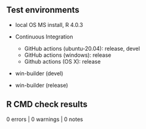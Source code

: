 ## Test environments

* local OS MS install, R 4.0.3
* Continuous Integration
  * GitHub actions (ubuntu-20.04): release, devel
  * GitHub actions (windows): release
  * Github actions (OS X): release

* win-builder (devel)
* win-builder (release)

## R CMD check results

0 errors | 0 warnings | 0 notes

